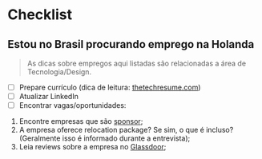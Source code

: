 # Checklist

## Estou no Brasil procurando emprego na Holanda

> As dicas sobre empregos aqui listadas são relacionadas a área de Tecnologia/Design. 

- [ ] Prepare currículo (dica de leitura: [thetechresume.com](https://thetechresume.com/))
- [ ] Atualizar LinkedIn
- [ ] Encontrar vagas/oportunidades:

1. Encontre empresas que são [sponsor](https://ind.nl/en/Pages/public-register-recognised-sponsors.aspx);
2. A empresa oferece relocation package? Se sim, o que é incluso? (Geralmente isso é informado durante a entrevista);
3. Leia reviews sobre a empresa no [Glassdoor](https://www.glassdoor.nl/index.htm?countryRedirect=true);